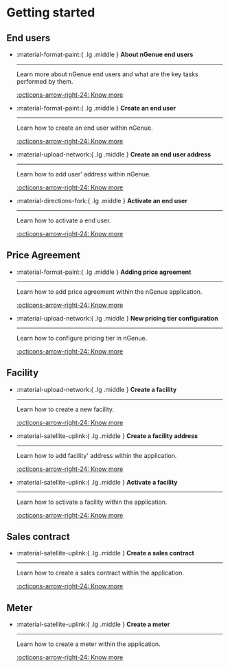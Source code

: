 # Getting started

## End users

<div class="grid cards wide" markdown>

-   :material-format-paint:{ .lg .middle } __About nGenue end users__

    ---

    Learn more about nGenue end users and what are the key tasks performed by them.

    [:octicons-arrow-right-24: Know more](./end_users/overview.md)

-   :material-format-paint:{ .lg .middle } __Create an end user__

    ---

    Learn how to create an end user within nGenue.

    [:octicons-arrow-right-24: Know more](./end_users/create_end_user.md)    

-   :material-upload-network:{ .lg .middle } __Create an end user address__

    ---

    Learn how to add user' address within nGenue.

    [:octicons-arrow-right-24: Know more](./end_users/create_end_user.md#create-an-end-user-address)

-   :material-directions-fork:{ .lg .middle } __Activate an end user__

    ---

    Learn how to activate a end user.

    [:octicons-arrow-right-24: Know more](./end_users/create_end_user.md#activate-an-end-user)

</div>

## Price Agreement

<div class="grid cards wide" markdown>

-   :material-format-paint:{ .lg .middle } __Adding price agreement__

    ---

    Learn how to add price agreement within the nGenue application.

    [:octicons-arrow-right-24: Know more](./end_users/create_end_user.md#add-price-agreement)

-   :material-upload-network:{ .lg .middle } __New pricing tier configuration__

    ---

    Learn how to configure pricing tier in nGenue.

    [:octicons-arrow-right-24: Know more](./end_users/create_end_user.md#new-pricing-tier-configuration)

</div>

## Facility

<div class="grid cards wide" markdown>

-   :material-upload-network:{ .lg .middle } __Create a facility__

    ---

    Learn how to create a new facility.

    [:octicons-arrow-right-24: Know more](./end_users/create_end_user.md#create-a-facility)

-   :material-satellite-uplink:{ .lg .middle } __Create a facility address__

    ---

    Learn how to add facility' address within the application.

    [:octicons-arrow-right-24: Know more](./end_users/create_end_user.md#create-a-facility-address)

-   :material-satellite-uplink:{ .lg .middle } __Activate a facility__

    ---

    Learn how to activate a facility within the application.

    [:octicons-arrow-right-24: Know more](./end_users/create_end_user.md#activate-a-facility)    


</div>

## Sales contract

<div class="grid cards wide" markdown>

-   :material-satellite-uplink:{ .lg .middle } __Create a sales contract__

    ---

    Learn how to create a sales contract within the application.

    [:octicons-arrow-right-24: Know more](./end_users/create_end_user.md#create-a-sales-contract)

</div>

## Meter

<div class="grid cards wide" markdown>

-   :material-satellite-uplink:{ .lg .middle } __Create a meter__

    ---

    Learn how to create a meter within the application.

    [:octicons-arrow-right-24: Know more](./end_users/create_end_user.md#create-a-meter)

</div>